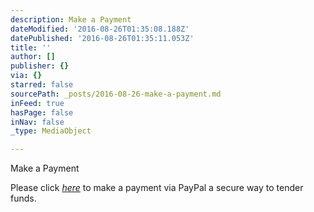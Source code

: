 ```yaml
---
description: Make a Payment
dateModified: '2016-08-26T01:35:08.188Z'
datePublished: '2016-08-26T01:35:11.053Z'
title: ''
author: []
publisher: {}
via: {}
starred: false
sourcePath: _posts/2016-08-26-make-a-payment.md
inFeed: true
hasPage: false
inNav: false
_type: MediaObject

---
```

Make a Payment

Please click _[here][0]_ to make a payment via PayPal a secure way to tender funds. 

[0]: https://www.paypal.com/us/cgi-bin/webscr?cmd=_flow&SESSION=M946pWS0rPWFL0d971VC7LLHZu_FuK5ZLXbddZt-dWPcYUIGtj5JrMe-5j8&dispatch=50a222a57771920b6a3d7b606239e4d529b525e0b7e69bf0224adecfb0124e9b61f737ba21b0819854c9344d44ba73d0e985f103871e284d "PayPal"